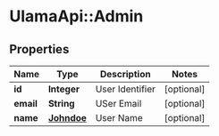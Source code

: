 # UlamaApi::Admin

## Properties
Name | Type | Description | Notes
------------ | ------------- | ------------- | -------------
**id** | **Integer** | User Identifier | [optional] 
**email** | **String** | USer Email | [optional] 
**name** | [**Johndoe**](Johndoe.md) | User Name | [optional] 


